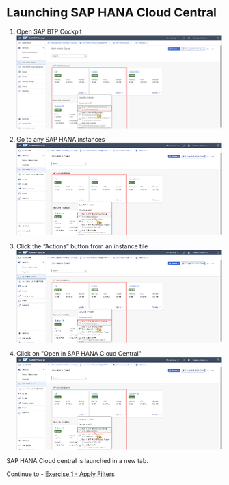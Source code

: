 # Launching SAP HANA Cloud Central

1. Open SAP BTP Cockpit
<br>![](/exercises/ex0/images/001_new.png)

2. Go to any SAP HANA instances
<br>![](/exercises/ex0/images/001.png)

3. Click the “Actions” button from an instance tile
<br>![](/exercises/ex0/images/001.png)

4. Click on "Open in SAP HANA Cloud Central"
<br>![](/exercises/ex0/images/001.png)

SAP HANA Cloud central is launched in a new tab.

Continue to - [Exercise 1 - Apply Filters](../ex1/README.md)
